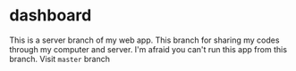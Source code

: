 # dashboard
This is a server branch of my web app. This branch for sharing my codes through my computer and server. I'm afraid you can't run this app from this branch. Visit `master` branch